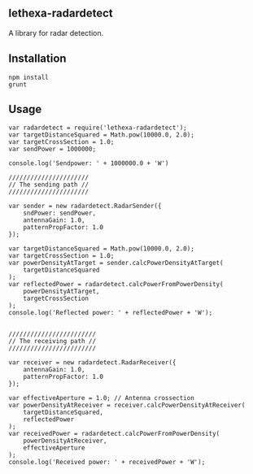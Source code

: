 lethexa-radardetect
-------------------

A library for radar detection.

Installation
------------

	npm install
	grunt

Usage
-----

	var radardetect = require('lethexa-radardetect');
	var targetDistanceSquared = Math.pow(10000.0, 2.0);
	var targetCrossSection = 1.0;
	var sendPower = 1000000;

	console.log('Sendpower: ' + 1000000.0 + 'W')

	//////////////////////
	// The sending path //
	//////////////////////

	var sender = new radardetect.RadarSender({
		sndPower: sendPower,
		antennaGain: 1.0,
		patternPropFactor: 1.0
	});

	var targetDistanceSquared = Math.pow(10000.0, 2.0);
	var targetCrossSection = 1.0;
	var powerDensityAtTarget = sender.calcPowerDensityAtTarget(
		targetDistanceSquared
	);
	var reflectedPower = radardetect.calcPowerFromPowerDensity(
		powerDensityAtTarget, 
		targetCrossSection
	);
	console.log('Reflected power: ' + reflectedPower + 'W');


	////////////////////////
	// The receiving path //
	////////////////////////

	var receiver = new radardetect.RadarReceiver({
		antennaGain: 1.0,
		patternPropFactor: 1.0
	});

	var effectiveAperture = 1.0; // Antenna crossection
	var powerDensityAtReceiver = receiver.calcPowerDensityAtReceiver(
		targetDistanceSquared,
		reflectedPower
	);
	var receivedPower = radardetect.calcPowerFromPowerDensity(
		powerDensityAtReceiver,
		effectiveAperture
	);
	console.log('Received power: ' + receivedPower + 'W');
